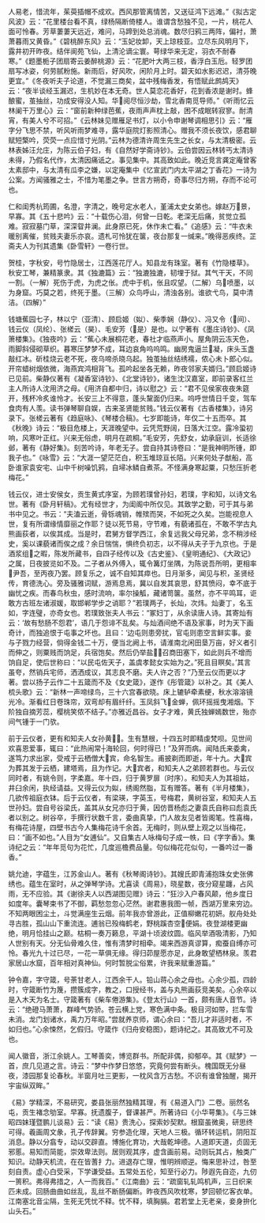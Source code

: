 <!-- { "loadSidebar": true } -->
人易老，惜流年，茱萸插帽不成欢。西风那管离情苦，又送征鸿下远滩。”《拟古定风波》云：“花里楼台看不真，绿杨隔断倚楼人。谁谓含愁独不见，一片，桃花人面可怜春。芳草萋萋天远近，难问，马蹄到处总消魂。数尽归鸦三两阵，偏衬，萧萧暮雨又黄昏。”《碧桃醉东风》云：“玉妃妆卸，天上琼枝亚。立尽东风明月下，露井初开昨夜。结伴阆苑飞仙，上清沦谪尘寰。萼绿华来无定，羽衣不耐春寒。”《题墨栀子团扇寄云姜醉桃源》云：“花肥叶大两三枝，香浮白玉卮。轻罗团扇写冰姿，何劳腻粉施。新雨后，好风吹，闲阶月上时。碧天如水影迟迟，清芬晚更宜。”《冬夜听夫子论道，不觉漏三商矣，盆中残梅香发，有悟赋此鹧鸪天》云：“夜半谈经玉漏迟，生机妙在本无奇。世人莫恋花香好，花到香浓是谢时。蜂酿蜜，茧抽丝，功成安得没人知。华阅尽恒沙劫，雪北香南觅导师。”《听雨忆云林阑干万里心》云：“窗前新种绿芭蕉，夜雨声声枕上敲，困不成眠转寂寥。耐清宵，有美人兮不可招。”《云林妹见赠雁足书灯，以小令申谢琴调相思引》云：“雁字分飞思不禁，听风听雨梦难寻，露华庭院灯影照清心。赠我不须长夜饮，感君聊赋短檠吟，荧荧一点应惜寸光阴。”云林为德清许周生先生之长女，与太清极密。云林表姊汪允庄，为陈云伯子妇，有《自然好学斋诗钞》。云伯尝因云林转丐太清诗未得，乃假名代作，太清因痛诋之。事见集中。其高致如此。晚近竞言龚定庵曾客太素邸中，与太清有瓜李之嫌，以定庵集中《忆宣武门内太平湖之丁香花》一诗为公案。方闻骚雅之士，不惜为笔墨之争。世言方朔奇，奇事尽归方朔，存而不论可也。

仁和闺秀杭筠圃，名澄，字清之，晚号定水老人，堇浦太史女弟也。嫁赵万景，早寡。其《五十悲吟》云：“十载伤心泪，何曾一日乾。老深无后痛，贫觉立孤难。寂寂墓门草，深深眢井澜。此身原已死，休作未亡看。”《追感》云：“牛衣未暖别离催，贫贱夫妻乐亦哀。遗札可怜犹在箧，夜台那复一缄来。”晚得恶疾终。芷斋夫人为刊其遗集《卧雪轩》一卷行世。

贺桂，字秋安，号竹隐居士，江西莲花厅人。知县龙有珠室。著有《竹隐楼草》。秋安工琴，兼精篆隶。其《独漉篇》云：“独漉独漉，韧埋于狱。其气干天，不同一割。（一解）死伤于虎，为虎之伥。虎中于机，伥且叹望。（二解）乌喷墨，以为身窟。巧莫之若，终死于墨。（三解）众鸟呼山，清浊各别。谁欲弋鸟，莫中清洁。（四解）”

钱塘蕉园七子，林以宁（亚清）、顾启姬（姒）、柴季娴（静仪）、冯又令（间）、钱云仪（凤纶）、张槎云（昊）、毛安芳（是）是也。以宁著有《墨庄诗钞》、《凤箫楼集》。《独夜吟》云：“蕉心未展桐花老，春社才临燕声小。屋角阴云冻天色，雨脚斜侵砌草织。暮寒压梦梦不成，耳边哀角呜呜鸣。幽房鬼逼兰凝，床头玉盏敲红冰。斫桂烧云老不死，夜乌啼杀晓乌起。独茧抽丝结绣襦，侬心未卜郎心似。开帘蜡树烟依微，海燕宾鸿相背飞。孤吟起坐各无赖，昨夜邻家夫婿归。”顾启姬诗已见前。柴静仪著有《凝香室诗钞》、《北堂诗钞》，诸生沈汉嘉室，即前录客红兰主人所诗人沈用济之母。《用济自都中归，诗以慰之》云：“君不见侯家夜夜朱筵开，残杯冷炙谁怜才。长安三上不得意，蓬头黧面仍归来。呜呼世情日千变，驾车食肉有人羡。读书弹琴聊自娱，古来圣贤能贫贱。”钱云仪著有《古香楼集》，诗另录下。张槎云著有《趋庭咏》、《琴楼合稿》。七岁即能诗，年仅二十五而卒。其《秋晚》诗云：“极目危楼上，天涯晚望中。云凭荒野阔，日落大江空。露冷蛩初响，风寒叶正红。兴来无俗虑，明月在疏桐。”毛安芳，先舒女，幼承庭训，长适徐邺，著有《静好集》。刻苦吟诗，年老无子。尝自持其诗卷曰：“是我神明所锺，即我子也。”《咏雪》云：“大涯一望茫茫白，积玉堆琼亘长陌。兴来何处子猷船，高卧谁家袁安宅、山中千树噪饥鸦，自埽冰鳞自煮茶。不怪满身寒起粟，只愁压折老梅花。”

钱云仪，进士安侯女，贡生黄式序室，为顾若璞曾孙妇，若璞，字和知，以诗文名世。著有《卧月轩稿》。尤有经世才，为闺阁中所仅见。其致学之勤，可于其与弟书中见之。书云：“夫溘云逝，骨铄魂销，帷殡而哭，不如死之久矣。岂能视息人世，复有所谓缘情靡丽之作耶？徒以死节易，守节难，有藐诸孤在，不敢不学古丸熊画荻者，以俟其成。当是时，君舅方督学西江，余复远我父母兄弟，念不稍涉经史，奚以课藐诸而俟之成？余日惴惴，惧终负初志，以不得从夫子于九京也。于是酒浆组之暇，陈发所藏书，自四子经传以及《古史鉴》、《皇明通纪》、《大政记》之属，日夜披览如不及。二子者从外傅入，辄令篝灯坐隅，为陈说吾所明，更相率尹吾，至丙夜乃罢。顾复乐之，诚不自知其瘁也。日月渐多，闻见与积，圣贤经传，育德洗心。旁及骚雅词赋，游焉息焉，冀以自发其哀思，舒其愤闷，幸不底于幽忧之疾。而春鸟秋虫，感时流响，率尔操觚，藏诸笥箧。虽然，亦不平鸣耳，讵敢方古班左诸淑媛，取邯郸学步之诮耶？”若璞两子，长灿，次炜。灿妻丁，名玉如，字连璧，亦奇女也。若璞致张夫人书云：“冢妇丁，从余读唐人诗。其寄灿有云：‘故有愁肠不怨君’，语几于怨诽不乱矣。与灿酒间绝不语及家事，时为天下画奇计，而独追恨于屯事之坏也。且曰：‘边屯则患旁扰，官屯则患空言鲜实事。妾与子戮力经营，倘得金钱二十万，便当北阙上书，请淮南北闲田垦万亩，好义者引而伸之，则粟贱而饷足，兵宿饱矣。然后仍举盐，召商田塞下，如此则兵不增而饷自足，使后世称曰：“以民屯佐天子，盖虞孝懿女实始为之。”死且目瞑矣。’其言虽夸，然销兵宅师，洒洒成议，其志良不磨。夫人许之否？”乃至云仪而更以才著。尝以扬子云作二十五箴而不及《女史箴》，遂作《彤管箴》以补之。其《美人梳头歌》云：“新林一声啼绿鸟，三十六宫春欲晓。床上辘轳牵素绠，秋水溶溶镜光冷。渐看红日卷珠帘，双弯却有眉纤纤。玉凤斜飞金蝉，佩环摇摇曳湘烟。下阶独自摘芳蕊，樱桃笑侬不结子。”亦雅近昌谷。女子才难，黄氏独蝉嫣数世，殆亦间气锺于一门欤。

前于云仪者，更有和知夫人女孙黄。生有慧根，十四五时即精虔梵呗。见世间欢喜恩爱事，辄曰：“此热闹常┼海轮回，何时得已！”及笄而病。闻陆氏来委禽，遂笃力求出家，受戒于云栖僧大宾，命名智生。甫披剃而即逝，年十九。大宾为葬其发于云栖，建塔焉，且为作记。大宾者，和知夫人之弟顾若群也。与云仪同时者，有姚令则，字柔嘉。年十四，归于黄罗扉（时序）。和知夫人为其祖姑，井臼余闲，执经请益。又得云仪为姒，绣阁然脂，互有赠答。著有《半月楼集》，几欲传祖庭衣钵。后于云仪者，有梁瑛，字英玉，号梅君，黄树谷室，和知夫人五世孙妇。尝自号谷梁氏，盖其从女兄亦归于黄，因仿晋杨彪之妻袁氏自称曰彪袁氏者以别之。树谷卒，手撰行状数千言，委曲真挚，门人故友见者皆阁笔。性喜梅，有梅花诗屋，四壁书古今人集梅花诗千余首。无梅时，则从壁上观之以当梅花，曰：“画不如也。”人目为“女逋仙”。又自集古人咏梅句子成一帙，曰《字字香》。集诗纪之云：“年年觅句为花忙，几度巡檐费品量。句似梅花花似句，一番吟过一番香。”

姚允迪，字蕴生，江苏金山人。著有《秋琴阁诗钞》。其嫂氏即青浦抱珠女史张佛绣也。蕴生在室时，从之弹琴学诗。尤喜读《周易》，晓星数，夜分窥星躔，占风雨，无不应验。其《谢徐夫人以西湖图见赠》诗云：“狂沙入户春风颠，他乡度日如度年。囊琴束书了不御，羁愁忽忽心茫然。谢君惠我图一帧，西湖万里来穷边。不知两眼困尘土，斗觉满座生云烟。前年我亦曾游此，正值柳嫩花初妍。舣舟处处寻古胜，孤山山下重流连。逋翁已殁梅鹤老，野桃蹊杏空便娟。夜登湖楼更幽绝，明月恰挂山之巅。枯桐一奏万籁息，平湖十顷波纹圆。临风举酒吸清影，乃知人世别有天。分无仙骨难久住，惟有清梦时相牵。竭来西游真谬算，痴蚕自缚亦可怜。春光九十过已尽，一花一草俱无缘。得归茆屋愿亦足，此身敢望栖林泉。羡君家居山水窟，百年相对真神仙。何时暂脱尘俗累，许我来赋重游篇。”

钟令嘉，字守箴，号荼甘老人，江西余干人。铅山蒋心余之母也。心余少孤，四龄时，守箴断竹为篾，攒簇成字，教之，口授经书，盖与丸熊画荻竞美矣。心余卒以是入木天为名士。守箴著有《柴车倦游集》。《登太行山》一首，颇有唐人音节。诗云：“绝磴马萧萧，群峰气势骄。苍云横上党，寒色满中条。极目河如带，拦车雪未消。龙门划诸水，禹力万年昭。”尝就养京师，谓心余曰：“吾儿才非适时者，不如归也。”心余悚然，乞假归。守箴作《归舟安稳图》，题诗纪之。其高致尤不可及也。

闻人徽音，浙江余姚人。工琴善奕，博览群书。所配非偶，抑郁卒。其《赋梦》一首，庶几见道之言。诗云：“梦中作梦日悠悠，究竟何尝有断头。槐国既无分昼夜，漆园那复论春秋。半窗月吐三更影，一枕风含万古愁。不识有谁曾独醒，揭开宇宙纵双眸。”

《易》学精深，不易研究，娄县张丽然独精其理，有《易道入门》二卷。丽然名屯，贡生褚念劬室。早寡。抚遗腹子，督课甚严。所著诗曰《小华萼集》。《与三妹昭四妹瑾暨鹏儿谈易》云：“读《易》贵洗心，探索妙契默。根窟虽微奥，研思终可得。羲画周文彖，孔子传辞翼。穷参造化理，天地人三极。循环转运机，阴阳互消息。静以分翕专，动以交辟直。博施化育功，大哉乾坤德。人道即天道，贞固无邪慝。易知而简能，崇效卑法则。居则观其序，虚含画前易。动则玩其占，触类广知识。动静天机流，在在皆蓍扌力。进退存亡理，惟明辨顺逆。悔来思补过，咎至刻自责。虚心白受采，下学谦受益。五常处五伦，知至行必力。陟遐先自迩，九仞一篑积。弗得弗措之，人一而我百。”《江南曲》云：“疏窗轧轧鸣机声，三日织来匹未成。回肠曲曲如丝乱，乱丝不断肠偏断。昨夜西风吹枕寒，梦回顿忆客衣单。江南塞北音尘隔，生死无凭忧不释。忧不释，填胸膈。君若堂上无老亲，妾身拚化山头石。”

